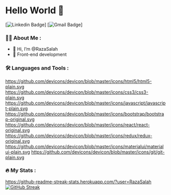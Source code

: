 # Hello World 👋

[![Linkedin Badge](https://img.shields.io/badge/-Pushpneet_Singh-blue?style=flat-square&logo=Linkedin&logoColor=white&link=https://www.linkedin.com/in/razan-alsubaie-55bba9204/)]
[![Gmail Badge](https://img.shields.io/badge/-pushpneetsingh99@gmail.com-c14438?style=flat-square&logo=Gmail&logoColor=white&link=mailto:razansalah41@gmail.com)]

### :woman_technologist: About Me :

- 👋 Hi, I’m @RazaSalah
- 👀 Front-end development

### :hammer_and_wrench: Languages and Tools :

https://github.com/devicons/devicon/blob/master/icons/html5/html5-plain.svg
https://github.com/devicons/devicon/blob/master/icons/css3/css3-plain.svg
https://github.com/devicons/devicon/blob/master/icons/javascript/javascript-plain.svg
https://github.com/devicons/devicon/blob/master/icons/bootstrap/bootstrap-original.svg
https://github.com/devicons/devicon/blob/master/icons/react/react-original.svg
https://github.com/devicons/devicon/blob/master/icons/redux/redux-original.svg
https://github.com/devicons/devicon/blob/master/icons/materialui/materialui-plain.svg
https://github.com/devicons/devicon/blob/master/icons/git/git-plain.svg

### :fire: My Stats :

https://github-readme-streak-stats.herokuapp.com/?user=RazaSalah
[![GitHub Streak](http://github-readme-streak-stats.herokuapp.com?user=RazaSalah&theme=dark&background=000000)](https://git.io/streak-stats)

<!---
RazaSalah/RazaSalah is a ✨ special ✨ repository because its `README.md` (this file) appears on your GitHub profile.
You can click the Preview link to take a look at your changes.
--->

